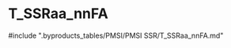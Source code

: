 # T_SSRaa_nnFA

<!-- ATTENTION : Ne pas supprimer ou modifier la ligne ci-dessous -->
#include ".byproducts_tables/PMSI/PMSI SSR/T_SSRaa_nnFA.md"
<!-- ATTENTION : Ne pas supprimer ou modifier la ligne ci-dessus -->
